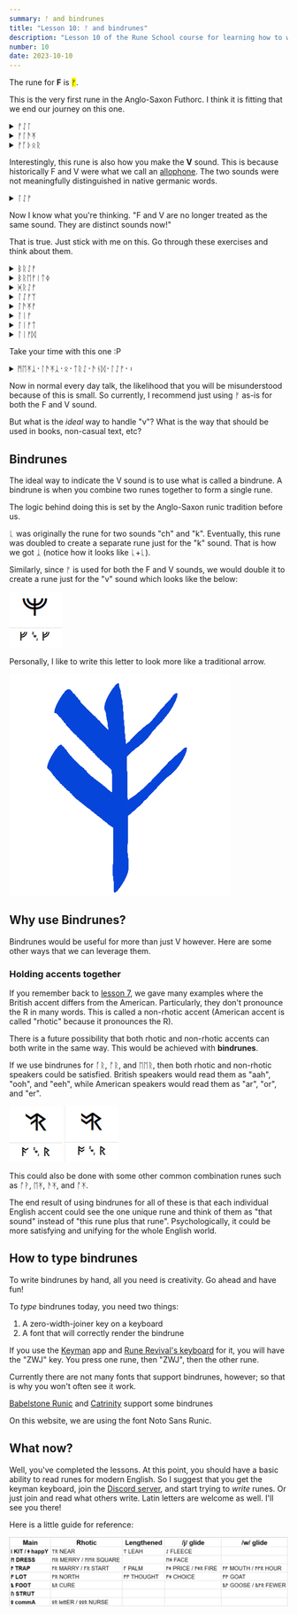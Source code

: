 ```yaml
---
summary: ᚠ and bindrunes
title: "Lesson 10: ᚠ and bindrunes"
description: "Lesson 10 of the Rune School course for learning how to write Modern English with the Anglo-Saxon futhorc"
number: 10
date: 2023-10-10
---
```


The rune for <strong>F</strong> is <mark>ᚠ</mark>.

This is the very first rune in the Anglo-Saxon Futhorc. I think it is fitting that we end our journey on this one.

<details>
    <summary>ᚠᛇᛚ</summary>
    <p>feel</p>
</details>

<details>
    <summary>ᚠᛚᚫᛡ</summary>
    <p>fly</p>
</details>

<details>
    <summary>ᚠᚪᚦᛟᚱ</summary>
    <p>father</p>
</details>

Interestingly, this rune is also how you make the <strong>V</strong> sound. This is because historically F and V were what we call an [allophone](https://en.wikipedia.org/wiki/Allophone). The two sounds were not meaningfully distinguished in native germanic words.

<details>
    <summary>ᛚᛇᚠ</summary>
    <p>leaf / leave</p>
</details>

Now I know what you're thinking. "F and V are no longer treated as the same sound. They are distinct sounds now!"

That is true. Just stick with me on this. Go through these exercises and think about them.

<details>
    <summary>ᛒᚱᛇᚠ</summary>
    <p>brief</p>
</details>

<details>
    <summary>ᛒᚱᛖᚠᛁᛏᛄ</summary>
    <p>brevity</p>
</details>

<details>
    <summary>ᚸᚱᛇᚠ</summary>
    <p>grief (noun) / grieve (verb)</p>
</details>

<details>
    <summary>ᛚᛇᚠᛉ</summary>
    <p>leaves</p>
</details>

<details>
    <summary>ᛚᚫᛡᚠ</summary>
    <p>life (noun) / live (adjective)</p>
</details>

<details>
    <summary>ᛚᛁᚠ</summary>
    <p>live (verb)</p>
</details>

<details>
    <summary>ᛚᛁᚠᛏ</summary>
    <p>lift</p>
</details>

<details>
    <summary>ᛚᛁᚠᛞ</summary>
    <p>lived</p>
</details>

Take your time with this one :P

<details>
    <summary>ᛗᛖᛡᛣ᛫ᛚᚫᛡᛣ᛫ᛟ᛫ᛏᚱᛇ᛫ᚫᚾᛞ᛫ᛚᛇᚠ᛫᛬</summary>
    <p>Make like a tree and leaf/leave.</p>
</details>

Now in normal every day talk, the likelihood that you will be misunderstood because of this is small. So currently, I recommend just using ᚠ as-is for both the F and V sound.

But what is the *ideal* way to handle "v"? What is the way that should be used in books, non-casual text, etc?

## Bindrunes

The ideal way to indicate the V sound is to use what is called a bindrune. A bindrune is when you combine two runes together to form a single rune. 

The logic behind doing this is set by the Anglo-Saxon runic tradition before us.

ᚳ was originally the rune for two sounds "ch" and "k". Eventually, this rune was doubled to create a separate rune just for the "k" sound. That is how we got ᛣ (notice how it looks like ᚳ+ᚳ).

Similarly, since ᚠ is used for both the F and V sounds, we would double it to create a rune just for the "v" sound which looks like the below:

![Catrinity font V](/assets/images/Catrinity-V.png)

Personally, I like to write this letter to look more like a traditional arrow.

![Custom image of a Double Feoh rune](/assets/images/V-Arrow.png)

## Why use Bindrunes?

Bindrunes would be useful for more than just V however. Here are some other ways that we can leverage them.

### Holding accents together

If you remember back to [lesson 7](/lessons/7), we gave many examples where the British accent differs from the American. Particularly, they don't pronounce the R in many words. This is called a non-rhotic accent (American accent is called "rhotic" because it pronounces the R).

There is a future possibility that both rhotic and non-rhotic accents can both write in the same way. This would be achieved with **bindrunes**.

If we use bindrunes for ᚪᚱ, ᚩᚱ, and ᛖᛖᚱ, then both rhotic and non-rhotic speakers could be satisfied. British speakers would read them as "aah", "ooh", and "eeh", while American speakers would read them as "ar", "or", and "er".

![Catrinity font AR bindrune](/assets/images/Catrinity-AR.png)
![Catrinity font OR bindrune](/assets/images/Catrinity-OR.png)

This could also be done with some other common combination runes such as ᚩᚹ, ᛖᛡ, ᚫᛡ, and ᚩᛡ. 

The end result of using bindrunes for all of these is that each individual English accent could see the one unique rune and think of them as "that sound" instead of "this rune plus that rune". Psychologically, it could be more satisfying and unifying for the whole English world.

## How to type bindrunes

To write bindrunes by hand, all you need is creativity. Go ahead and have fun!

To *type* bindrunes today, you need two things:

1. A zero-width-joiner key on a keyboard
2. A font that will correctly render the bindrune

If you use the [Keyman](https://keyman.com/) app and [Rune Revival's keyboard](https://keyman.com/keyboards/runeboard) for it, you will have the "ZWJ" key. You press one rune, then "ZWJ", then the other rune.

Currently there are not many fonts that support bindrunes, however; so that is why you won't often see it work. 

[Babelstone Runic](https://www.babelstone.co.uk/Fonts/Runic.html) and [Catrinity](https://catrinity-font.de/) support some bindrunes 

On this website, we are using the font Noto Sans Runic.

## What now?

Well, you've completed the lessons. At this point, you should have a basic ability to read runes for modern English. So I suggest that you get the keyman keyboard, join the [Discord server](https://discord.gg/BThW4fxAwN), and start trying to *write* runes. Or just join and read what others write. Latin letters are welcome as well. I'll see you there!

Here is a little guide for reference:

![Rune School Lexical Sets Guide](/assets/images/RuneSchoolLexicalSets-Simplified.png)

